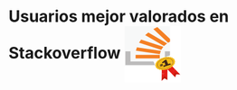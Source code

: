 # Usuarios mejor valorados en Stackoverflow <img align="center" width="100" height="100" src="image/Imagen1.png">
